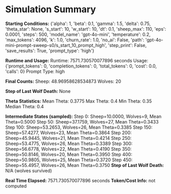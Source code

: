 # Simulation Summary

**Starting Conditions:**
{'alpha': 1, 'beta': 0.1, 'gamma': 1.5, 'delta': 0.75, 'theta_star': None, 's_start': 10, 'w_start': 10, 'dt': 0.1, 'sheep_max': 110, 'eps': 0.0001, 'steps': 500, 'model_name': 'gpt-4o-mini', 'temperature': 0.2, 'max_tokens': 4096, 'k': 1.0, 'churn_rate': 1.0, 'no_ai': False, 'path': 'gpt-4o-mini-prompt-sweep-s0/s_start_10_prompt_high', 'step_print': False, 'save_results': True, 'prompt_type': 'high'}

**Runtime and Usage:**
Runtime: 7571.730570077896 seconds
Usage: {'prompt_tokens': 0, 'completion_tokens': 0, 'total_tokens': 0, 'cost': 0.0, 'calls': 0}
Prompt Type: high

**Final Counts:**
Sheep: 48.96958628534873
Wolves: 20

**Step of Last Wolf Death:**
None

**Theta Statistics:**
Mean Theta: 0.3775
Max Theta: 0.4
Min Theta: 0.35
Median Theta: 0.4

**Intermediate States (sampled):**
Step 0: Sheep=10.0000, Wolves=9, Mean Theta=0.5000
Step 50: Sheep=37.1759, Wolves=27, Mean Theta=0.3433
Step 100: Sheep=53.2653, Wolves=26, Mean Theta=0.3385
Step 150: Sheep=57.4277, Wolves=23, Mean Theta=0.3864
Step 200: Sheep=45.9445, Wolves=21, Mean Theta=0.4214
Step 250: Sheep=53.4775, Wolves=26, Mean Theta=0.3389
Step 300: Sheep=56.6778, Wolves=22, Mean Theta=0.4190
Step 350: Sheep=50.8146, Wolves=20, Mean Theta=0.3950
Step 400: Sheep=50.9805, Wolves=25, Mean Theta=0.3720
Step 450: Sheep=55.4957, Wolves=26, Mean Theta=0.3750
**Step of Last Wolf Death:** N/A (wolves survived)

**Real Time Elapsed:** 7571.730570077896 seconds
**Token/Cost Info:** not computed